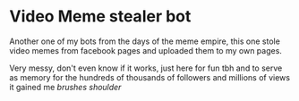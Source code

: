 # Video Meme stealer bot

Another one of my bots from the days of the meme empire, this one stole video memes from facebook pages and uploaded them to my own pages.

Very messy, don't even know if it works, just here for fun tbh and to serve as memory for the hundreds of thousands of followers and millions of views it gained me *brushes shoulder*